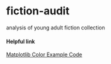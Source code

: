 # fiction-audit
analysis of young adult fiction collection

#### Helpful link
[Matplotlib Color Example Code](https://matplotlib.org/2.0.0/examples/color/named_colors.html)

